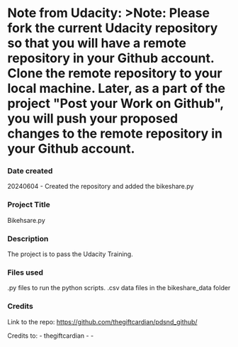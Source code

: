 # Note from Udacity: >**Note**: Please **fork** the current Udacity repository so that you will have a **remote** repository in **your** Github account. Clone the remote repository to your local machine. Later, as a part of the project "Post your Work on Github", you will push your proposed changes to the remote repository in your Github account.
###


### Date created
20240604 - Created the repository and added the bikeshare.py

### Project Title
Bikehsare.py

### Description
The project is to pass the Udacity Training.

### Files used
.py files to run the python scripts.
.csv data files in the bikeshare_data folder

### Credits
Link to the repo: https://github.com/thegiftcardian/pdsnd_github/

Credits to: 
    - thegiftcardian
    - <secondeditor>
    - <Thirdeditor>